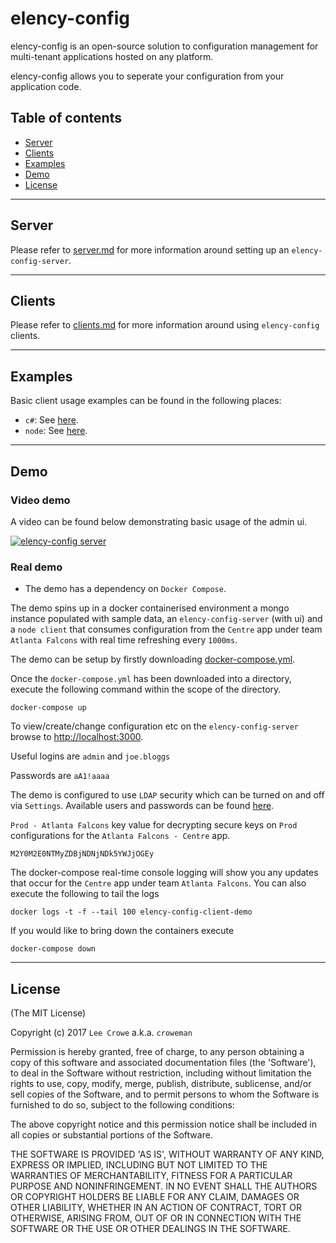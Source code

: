 # elency-config

elency-config is an open-source solution to configuration management for multi-tenant applications hosted on any platform.

elency-config allows you to seperate your configuration from your application code.

## Table of contents

- [Server](#server)
- [Clients](#clients)
- [Examples](#examples)
- [Demo](#demo)
- [License](#license)

---

## Server<a name="server"></a>

Please refer to <a href="./server.md">server.md</a> for more information around setting up an `elency-config-server`.

---

## Clients<a name="clients"></a>

Please refer to <a href="./clients.md">clients.md</a> for more information around using `elency-config` clients.

---

## Examples<a name="examples"></a>

Basic client usage examples can be found in the following places:

- `c#`: See <a href="./example/csharp/Example">here<a/>.
- `node`: See <a href="./example/node">here<a/>.

---

## Demo<a name="demo"></a>

### Video demo

A video can be found below demonstrating basic usage of the admin ui.

[![elency-config server](https://img.youtube.com/vi/MO5aSvd_GjY/0.jpg)](https://www.youtube.com/watch?v=MO5aSvd_GjY)

### Real demo

* The demo has a dependency on `Docker Compose`.

The demo spins up in a docker containerised environment a mongo instance populated with sample data, an `elency-config-server` (with ui) and a `node client` that consumes configuration from the `Centre` app under team `Atlanta Falcons` with real time refreshing every `1000ms`.

The demo can be setup by firstly downloading <a href="https://raw.githubusercontent.com/croweman/elency-config/master/demo/docker/docker-compose.yml">docker-compose.yml</a>.

Once the `docker-compose.yml` has been downloaded into a directory, execute the following command within the scope of the directory.

```
docker-compose up
```

To view/create/change configuration etc on the `elency-config-server` browse to <a href="http://localhost:3000">http://localhost:3000<a/>.

Useful logins are `admin` and `joe.bloggs`

Passwords are `aA1!aaaa`

The demo is configured to use `LDAP` security which can be turned on and off via `Settings`.  Available users and passwords can be found <a href="https://raw.githubusercontent.com/croweman/elency-config/master/server/specs/support/ldap-mock-server/lib/configuration.js">here</a>.

`Prod - Atlanta Falcons` key value for decrypting secure keys on `Prod` configurations for the `Atlanta Falcons - Centre` app.

```
M2Y0M2E0NTMyZDBjNDNjNDk5YWJjOGEy
```

The docker-compose real-time console logging will show you any updates that occur for the `Centre` app under team `Atlanta Falcons`.  You can also execute the following to tail the logs

```
docker logs -t -f --tail 100 elency-config-client-demo
```

If you would like to bring down the containers execute

```
docker-compose down
```

---

## License<a name="license"></a>

(The MIT License)

Copyright (c) 2017 `Lee Crowe` a.k.a. `croweman`

Permission is hereby granted, free of charge, to any person obtaining a copy of this software and associated documentation files (the 'Software'), to deal in the Software without restriction, including without limitation the rights to use, copy, modify, merge, publish, distribute, sublicense, and/or sell copies of the Software, and to permit persons to whom the Software is furnished to do so, subject to the following conditions:

The above copyright notice and this permission notice shall be included in all copies or substantial portions of the Software.

THE SOFTWARE IS PROVIDED 'AS IS', WITHOUT WARRANTY OF ANY KIND, EXPRESS OR IMPLIED, INCLUDING BUT NOT LIMITED TO THE WARRANTIES OF MERCHANTABILITY, FITNESS FOR A PARTICULAR PURPOSE AND NONINFRINGEMENT. IN NO EVENT SHALL THE AUTHORS OR COPYRIGHT HOLDERS BE LIABLE FOR ANY CLAIM, DAMAGES OR OTHER LIABILITY, WHETHER IN AN ACTION OF CONTRACT, TORT OR OTHERWISE, ARISING FROM, OUT OF OR IN CONNECTION WITH THE SOFTWARE OR THE USE OR OTHER DEALINGS IN THE SOFTWARE.
